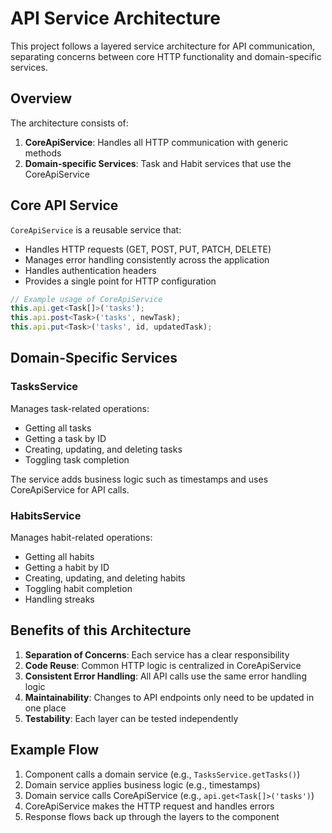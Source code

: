 # API Service Architecture

This project follows a layered service architecture for API communication, separating concerns between core HTTP functionality and domain-specific services.

## Overview

The architecture consists of:

1. **CoreApiService**: Handles all HTTP communication with generic methods
2. **Domain-specific Services**: Task and Habit services that use the CoreApiService

## Core API Service

`CoreApiService` is a reusable service that:

- Handles HTTP requests (GET, POST, PUT, PATCH, DELETE)
- Manages error handling consistently across the application
- Handles authentication headers
- Provides a single point for HTTP configuration

```typescript
// Example usage of CoreApiService
this.api.get<Task[]>('tasks');
this.api.post<Task>('tasks', newTask);
this.api.put<Task>('tasks', id, updatedTask);
```

## Domain-Specific Services

### TasksService

Manages task-related operations:
- Getting all tasks
- Getting a task by ID
- Creating, updating, and deleting tasks
- Toggling task completion

The service adds business logic such as timestamps and uses CoreApiService for API calls.

### HabitsService

Manages habit-related operations:
- Getting all habits
- Getting a habit by ID
- Creating, updating, and deleting habits
- Toggling habit completion
- Handling streaks

## Benefits of this Architecture

1. **Separation of Concerns**: Each service has a clear responsibility
2. **Code Reuse**: Common HTTP logic is centralized in CoreApiService
3. **Consistent Error Handling**: All API calls use the same error handling logic
4. **Maintainability**: Changes to API endpoints only need to be updated in one place
5. **Testability**: Each layer can be tested independently

## Example Flow

1. Component calls a domain service (e.g., `TasksService.getTasks()`)
2. Domain service applies business logic (e.g., timestamps)
3. Domain service calls CoreApiService (e.g., `api.get<Task[]>('tasks')`)
4. CoreApiService makes the HTTP request and handles errors
5. Response flows back up through the layers to the component 